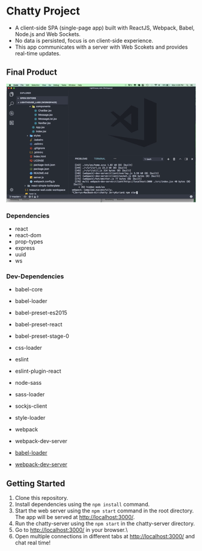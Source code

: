 # Chatty Project
* A client-side SPA (single-page app) built with ReactJS, Webpack, Babel, Node.js and Web Sockets. 
* No data is persisted, focus is on client-side experience. 
* This app communicates with a server with Web Scokets and provides real-time updates. 

## Final Product

!["demo of chatty app"](/docs/chatty-demo.gif)

### Dependencies

* react
* react-dom
* prop-types
* express
* uuid 
* ws

### Dev-Dependencies
* babel-core
* babel-loader
* babel-preset-es2015
* babel-preset-react
* babel-preset-stage-0
* css-loader
* eslint
* eslint-plugin-react
* node-sass
* sass-loader
* sockjs-client
* style-loader
* webpack
* webpack-dev-server

* [babel-loader](https://github.com/babel/babel-loader)
* [webpack-dev-server](https://github.com/webpack/webpack-dev-server)

## Getting Started

1. Clone this repository.
2. Install dependencies using the `npm install` command.
3. Start the web server using the `npm start` command in the root directory. The app will be served at <http://localhost:3000/>.
4. Run the chatty-server using the `npm start` in the chatty-server directory.
5. Go to <http://localhost:3000/> in your browser.\
6. Open multiple connections in different tabs at <http://localhost:3000/> and chat real time!